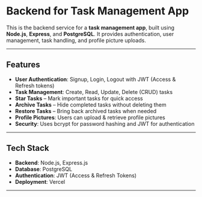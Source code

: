 #  Backend for Task Management App

This is the backend service for a **task management app**, built using **Node.js**, **Express**, and **PostgreSQL**. It provides authentication, user management, task handling, and profile picture uploads.

---

##  Features

-  **User Authentication**: Signup, Login, Logout with JWT (Access & Refresh tokens)
-  **Task Management**: Create, Read, Update, Delete (CRUD) tasks
-  **Star Tasks** – Mark important tasks for quick access
-  **Archive Tasks** – Hide completed tasks without deleting them
-  **Restore Tasks** – Bring back archived tasks when needed
-  **Profile Pictures**: Users can upload & retrieve profile pictures
-  **Security**: Uses bcrypt for password hashing and JWT for authentication

---

##  Tech Stack

- **Backend**: Node.js, Express.js
- **Database**: PostgreSQL
- **Authentication**: JWT (Access & Refresh Tokens)
- **Deployment**: Vercel

---
